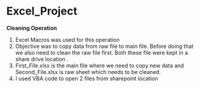 # Excel_Project

**Cleaning Operation**

1) Excel Macros was used for this operation
2) Objective was to copy data from raw file to main file. Before doing that we also need to clean the raw file first. Both these file were kept in a share drive location . 
3) First_File.xlsx is the main file where we need to copy new data and Second_File.xlsx is raw sheet which needs to be cleaned.
4) I used VBA code to open 2 files from sharepoint location

